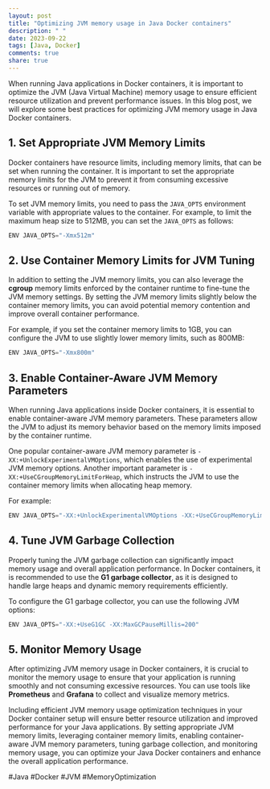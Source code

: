 ```yaml
---
layout: post
title: "Optimizing JVM memory usage in Java Docker containers"
description: " "
date: 2023-09-22
tags: [Java, Docker]
comments: true
share: true
---
```


When running Java applications in Docker containers, it is important to optimize the JVM (Java Virtual Machine) memory usage to ensure efficient resource utilization and prevent performance issues. In this blog post, we will explore some best practices for optimizing JVM memory usage in Java Docker containers.

## 1. Set Appropriate JVM Memory Limits

Docker containers have resource limits, including memory limits, that can be set when running the container. It is important to set the appropriate memory limits for the JVM to prevent it from consuming excessive resources or running out of memory.

To set JVM memory limits, you need to pass the `JAVA_OPTS` environment variable with appropriate values to the container. For example, to limit the maximum heap size to 512MB, you can set the `JAVA_OPTS` as follows:

```java
ENV JAVA_OPTS="-Xmx512m"
```

## 2. Use Container Memory Limits for JVM Tuning

In addition to setting the JVM memory limits, you can also leverage the **cgroup** memory limits enforced by the container runtime to fine-tune the JVM memory settings. By setting the JVM memory limits slightly below the container memory limits, you can avoid potential memory contention and improve overall container performance.

For example, if you set the container memory limits to 1GB, you can configure the JVM to use slightly lower memory limits, such as 800MB:

```java
ENV JAVA_OPTS="-Xmx800m"
```

## 3. Enable Container-Aware JVM Memory Parameters

When running Java applications inside Docker containers, it is essential to enable container-aware JVM memory parameters. These parameters allow the JVM to adjust its memory behavior based on the memory limits imposed by the container runtime.

One popular container-aware JVM memory parameter is `-XX:+UnlockExperimentalVMOptions`, which enables the use of experimental JVM memory options. Another important parameter is `-XX:+UseCGroupMemoryLimitForHeap`, which instructs the JVM to use the container memory limits when allocating heap memory.

For example:

```java
ENV JAVA_OPTS="-XX:+UnlockExperimentalVMOptions -XX:+UseCGroupMemoryLimitForHeap"
```

## 4. Tune JVM Garbage Collection

Properly tuning the JVM garbage collection can significantly impact memory usage and overall application performance. In Docker containers, it is recommended to use the **G1 garbage collector**, as it is designed to handle large heaps and dynamic memory requirements efficiently.

To configure the G1 garbage collector, you can use the following JVM options:

```java
ENV JAVA_OPTS="-XX:+UseG1GC -XX:MaxGCPauseMillis=200"
```

## 5. Monitor Memory Usage

After optimizing JVM memory usage in Docker containers, it is crucial to monitor the memory usage to ensure that your application is running smoothly and not consuming excessive resources. You can use tools like **Prometheus** and **Grafana** to collect and visualize memory metrics.

Including efficient JVM memory usage optimization techniques in your Docker container setup will ensure better resource utilization and improved performance for your Java applications. By setting appropriate JVM memory limits, leveraging container memory limits, enabling container-aware JVM memory parameters, tuning garbage collection, and monitoring memory usage, you can optimize your Java Docker containers and enhance the overall application performance.

\#Java \#Docker \#JVM \#MemoryOptimization